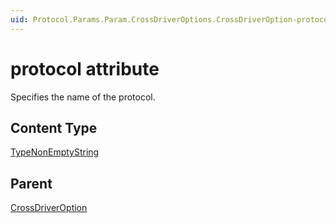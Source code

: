 ```yaml
---
uid: Protocol.Params.Param.CrossDriverOptions.CrossDriverOption-protocol
---
```


# protocol attribute

Specifies the name of the protocol.

## Content Type

[TypeNonEmptyString](xref:Protocol-TypeNonEmptyString)

## Parent

[CrossDriverOption](xref:Protocol.Params.Param.CrossDriverOptions.CrossDriverOption)
